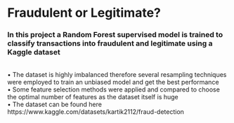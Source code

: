 # Fraudulent or Legitimate? 
<h3>In this project a Random Forest supervised model is trained to classify transactions into fraudulent and legitimate using a Kaggle dataset</h3>
</br>• The dataset is highly imbalanced therefore several resampling techniques were employed to train an unbiased model and get the best performance 
</br>• Some feature selection methods were applied and compared to choose the optimal number of features as the dataset itself is huge
</br>• The dataset can be found here https://www.kaggle.com/datasets/kartik2112/fraud-detection

